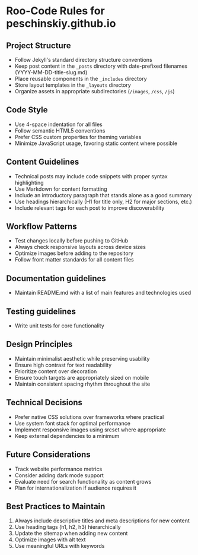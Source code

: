 # Roo-Code Rules for peschinskiy.github.io

## Project Structure
- Follow Jekyll's standard directory structure conventions
- Keep post content in the `_posts` directory with date-prefixed filenames (YYYY-MM-DD-title-slug.md)
- Place reusable components in the `_includes` directory
- Store layout templates in the `_layouts` directory
- Organize assets in appropriate subdirectories (`/images`, `/css`, `/js`)

## Code Style
- Use 4-space indentation for all files
- Follow semantic HTML5 conventions
- Prefer CSS custom properties for theming variables
- Minimize JavaScript usage, favoring static content where possible

## Content Guidelines
- Technical posts may include code snippets with proper syntax highlighting
- Use Markdown for content formatting
- Include an introductory paragraph that stands alone as a good summary
- Use headings hierarchically (H1 for title only, H2 for major sections, etc.)
- Include relevant tags for each post to improve discoverability

## Workflow Patterns
- Test changes locally before pushing to GitHub
- Always check responsive layouts across device sizes
- Optimize images before adding to the repository
- Follow front matter standards for all content files

## Documentation guidelines
- Maintain README.md with a list of main features and technologies used

## Testing guidelines
- Write unit tests for core functionality

## Design Principles
- Maintain minimalist aesthetic while preserving usability
- Ensure high contrast for text readability
- Prioritize content over decoration
- Ensure touch targets are appropriately sized on mobile
- Maintain consistent spacing rhythm throughout the site

## Technical Decisions
- Prefer native CSS solutions over frameworks where practical
- Use system font stack for optimal performance
- Implement responsive images using srcset where appropriate
- Keep external dependencies to a minimum

## Future Considerations
- Track website performance metrics
- Consider adding dark mode support
- Evaluate need for search functionality as content grows
- Plan for internationalization if audience requires it

## Best Practices to Maintain
1. Always include descriptive titles and meta descriptions for new content
2. Use heading tags (h1, h2, h3) hierarchically
3. Update the sitemap when adding new content
4. Optimize images with alt text
5. Use meaningful URLs with keywords
